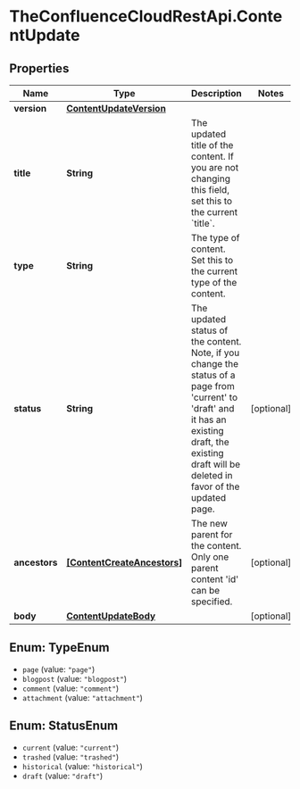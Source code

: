 # TheConfluenceCloudRestApi.ContentUpdate

## Properties
Name | Type | Description | Notes
------------ | ------------- | ------------- | -------------
**version** | [**ContentUpdateVersion**](ContentUpdateVersion.md) |  | 
**title** | **String** | The updated title of the content. If you are not changing this field, set this to the current &#x60;title&#x60;. | 
**type** | **String** | The type of content. Set this to the current type of the content. | 
**status** | **String** | The updated status of the content. Note, if you change the status of a page from &#x27;current&#x27; to &#x27;draft&#x27; and it has an existing draft, the existing draft will be deleted in favor of the updated page. | [optional] 
**ancestors** | [**[ContentCreateAncestors]**](ContentCreateAncestors.md) | The new parent for the content. Only one parent content &#x27;id&#x27; can be specified. | [optional] 
**body** | [**ContentUpdateBody**](ContentUpdateBody.md) |  | [optional] 

<a name="TypeEnum"></a>
## Enum: TypeEnum

* `page` (value: `"page"`)
* `blogpost` (value: `"blogpost"`)
* `comment` (value: `"comment"`)
* `attachment` (value: `"attachment"`)


<a name="StatusEnum"></a>
## Enum: StatusEnum

* `current` (value: `"current"`)
* `trashed` (value: `"trashed"`)
* `historical` (value: `"historical"`)
* `draft` (value: `"draft"`)

